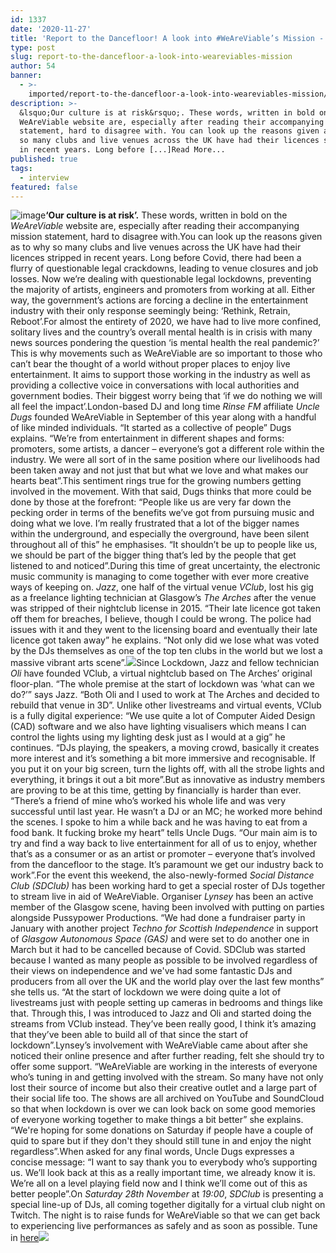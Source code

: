 ```yaml
---
id: 1337
date: '2020-11-27'
title: 'Report to the Dancefloor! A look into #WeAreViable’s Mission - Loose Lips'
type: post
slug: report-to-the-dancefloor-a-look-into-weareviables-mission
author: 54
banner:
  - >-
    imported/report-to-the-dancefloor-a-look-into-weareviables-mission/image1337.jpeg
description: >-
  &lsquo;Our culture is at risk&rsquo;. These words, written in bold on the
  WeAreViable website are, especially after reading their accompanying mission
  statement, hard to disagree with. You can look up the reasons given as to why
  so many clubs and live venues across the UK have had their licences stripped
  in recent years. Long before [...]Read More...
published: true
tags:
  - interview
featured: false
---
```

![image](../imported/report-to-the-dancefloor-a-look-into-weareviables-mission/image1337.jpeg)**‘Our culture is at risk’.** These words, written in bold on the _WeAreViable_ website are, especially after reading their accompanying mission statement, hard to disagree with.You can look up the reasons given as to why so many clubs and live venues across the UK have had their licences stripped in recent years. Long before Covid, there had been a flurry of questionable legal crackdowns, leading to venue closures and job losses. Now we’re dealing with questionable legal lockdowns, preventing the majority of artists, engineers and promoters from working at all. Either way, the government’s actions are forcing a decline in the entertainment industry with their only response seemingly being: ‘Rethink, Retrain, Reboot’.For almost the entirety of 2020, we have had to live more confined, solitary lives and the country’s overall mental health is in crisis with many news sources pondering the question ‘is mental health the real pandemic?’ This is why movements such as WeAreViable are so important to those who can’t bear the thought of a world without proper places to enjoy live entertainment. It aims to support those working in the industry as well as providing a collective voice in conversations with local authorities and government bodies. Their biggest worry being that ‘if we do nothing we will all feel the impact’.London-based DJ and long time _Rinse FM_ affiliate _Uncle Dugs_ founded WeAreViable in September of this year along with a handful of like minded individuals. “It started as a collective of people” Dugs explains. “We’re from entertainment in different shapes and forms: promoters, some artists, a dancer – everyone’s got a different role within the industry. We were all sort of in the same position where our livelihoods had been taken away and not just that but what we love and what makes our hearts beat”.This sentiment rings true for the growing numbers getting involved in the movement. With that said, Dugs thinks that more could be done by those at the forefront: “People like us are very far down the pecking order in terms of the benefits we’ve got from pursuing music and doing what we love. I’m really frustrated that a lot of the bigger names within the underground, and especially the overground, have been silent throughout all of this” he emphasises. “It shouldn’t be up to people like us, we should be part of the bigger thing that’s led by the people that get listened to and noticed”.During this time of great uncertainty, the electronic music community is managing to come together with ever more creative ways of keeping on. _Jazz_, one half of the virtual venue _VClub_, lost his gig as a freelance lighting technician at Glasgow’s _The Arches_ after the venue was stripped of their nightclub license in 2015. “Their late licence got taken off them for breaches, I believe, though I could be wrong. The police had issues with it and they went to the licensing board and eventually their late licence got taken away” he explains. “Not only did we lose what was voted by the DJs themselves as one of the top ten clubs in the world but we lost a massive vibrant arts scene”.![](/wp-content/uploads/live/img/wysiwyg/5fc12b4ee8e63.jpg)Since Lockdown, Jazz and fellow technician _Oli_ have founded VClub, a virtual nightclub based on The Arches’ original floor-plan. “The whole premise at the start of lockdown was ‘what can we do?’” says Jazz. “Both Oli and I used to work at The Arches and decided to rebuild that venue in 3D”. Unlike other livestreams and virtual events, VClub is a fully digital experience: “We use quite a lot of Computer Aided Design (CAD) software and we also have lighting visualisers which means I can control the lights using my lighting desk just as I would at a gig” he continues. “DJs playing, the speakers, a moving crowd, basically it creates more interest and it’s something a bit more immersive and recognisable. If you put it on your big screen, turn the lights off, with all the strobe lights and everything, it brings it out a bit more”.But as innovative as industry members are proving to be at this time, getting by financially is harder than ever. “There’s a friend of mine who’s worked his whole life and was very successful until last year. He wasn’t a DJ or an MC; he worked more behind the scenes. I spoke to him a while back and he was having to eat from a food bank. It fucking broke my heart” tells Uncle Dugs. “Our main aim is to try and find a way back to live entertainment for all of us to enjoy, whether that’s as a consumer or as an artist or promoter – everyone that’s involved from the dancefloor to the stage. It’s paramount we get our industry back to work”.For the event this weekend, the also-newly-formed _Social Distance Club (SDClub)_ has been working hard to get a special roster of DJs together to stream live in aid of WeAreViable. Organiser _Lynsey_ has been an active member of the Glasgow scene, having been involved with putting on parties alongside Pussypower Productions. “We had done a fundraiser party in January with another project _Techno for Scottish Independence_ in support of _Glasgow Autonomous Space (GAS)_ and were set to do another one in March but it had to be cancelled because of Covid. SDClub was started because I wanted as many people as possible to be involved regardless of their views on independence and we've had some fantastic DJs and producers from all over the UK and the world play over the last few months” she tells us. “At the start of lockdown we were doing quite a lot of livestreams just with people setting up cameras in bedrooms and things like that. Through this, I was introduced to Jazz and Oli and started doing the streams from VClub instead. They’ve been really good, I think it’s amazing that they’ve been able to build all of that since the start of lockdown”.Lynsey’s involvement with WeAreViable came about after she noticed their online presence and after further reading, felt she should try to offer some support. “WeAreViable are working in the interests of everyone who’s tuning in and getting involved with the stream. So many have not only lost their source of income but also their creative outlet and a large part of their social life too. The shows are all archived on YouTube and SoundCloud so that when lockdown is over we can look back on some good memories of everyone working together to make things a bit better” she explains. “We're hoping for some donations on Saturday if people have a couple of quid to spare but if they don't they should still tune in and enjoy the night regardless”.When asked for any final words, Uncle Dugs expresses a concise message: “I want to say thank you to everybody who’s supporting us. We’ll look back at this as a really important time, we already know it is. We’re all on a level playing field now and I think we’ll come out of this as better people”.On _Saturday 28th November_ at _19:00_, _SDClub_ is presenting a special line-up of DJs, all coming together digitally for a virtual club night on Twitch. The night is to raise funds for WeAreViable so that we can get back to experiencing live performances as safely and as soon as possible. Tune in [here](http://www.twitch.tv/veeclub)![](/wp-content/uploads/live/img/wysiwyg/5fc12c122d577.jpg)